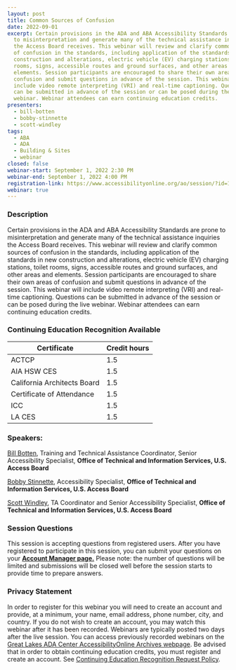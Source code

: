 ```yaml
---
layout: post
title: Common Sources of Confusion
date: 2022-09-01
excerpt: Certain provisions in the ADA and ABA Accessibility Standards are prone
  to misinterpretation and generate many of the technical assistance inquiries
  the Access Board receives. This webinar will review and clarify common sources
  of confusion in the standards, including application of the standards in new
  construction and alterations, electric vehicle (EV) charging stations, toilet
  rooms, signs, accessible routes and ground surfaces, and other areas and
  elements. Session participants are encouraged to share their own areas of
  confusion and submit questions in advance of the session. This webinar will
  include video remote interpreting (VRI) and real-time captioning. Questions
  can be submitted in advance of the session or can be posed during the live
  webinar. Webinar attendees can earn continuing education credits.
presenters:
  - bill-botten
  - bobby-stinnette
  - scott-windley
tags:
  - ABA
  - ADA
  - Building & Sites
  - webinar
closed: false
webinar-start: September 1, 2022 2:30 PM
webinar-end: September 1, 2022 4:00 PM
registration-link: https://www.accessibilityonline.org/ao/session/?id=111017
webinar: true
---
```

### Description

Certain provisions in the ADA and ABA Accessibility Standards are prone to misinterpretation and generate many of the technical assistance inquiries the Access Board receives. This webinar will review and clarify common sources of confusion in the standards, including application of the standards in new construction and alterations, electric vehicle (EV) charging stations, toilet rooms, signs, accessible routes and ground surfaces, and other areas and elements. Session participants are encouraged to share their own areas of confusion and submit questions in advance of the session. This webinar will include video remote interpreting (VRI) and real-time captioning. Questions can be submitted in advance of the session or can be posed during the live webinar. Webinar attendees can earn continuing education credits.

### Continuing Education Recognition Available

| **Certificate**             | **Credit hours** |
| --------------------------- | ---------------- |
| ACTCP                       | 1.5              |
| AIA HSW CES                 | 1.5              |
| California Architects Board | 1.5              |
| Certificate of Attendance   | 1.5              |
| ICC                         | 1.5              |
| LA CES                      | 1.5              |

### Speakers:

[Bill Botten](https://www.accessibilityonline.org/speakers/speaker.aspx?id=10008), Training and Technical Assistance Coordinator, Senior Accessibility Specialist, **Office of Technical and Information Services, U.S. Access Board**

[Bobby Stinnette](https://www.accessibilityonline.org/ao/speakers/10811/?ret=speakers), Accessibility Specialist, **Office of Technical and Information Services, U.S. Access Board**

[Scott Windley](https://www.accessibilityonline.org/speakers/speaker.aspx?id=10778), TA Coordinator and Senior Accessibility Specialist, **Office of Technical and Information Services, U.S. Access Board**

### Session Questions

This session is accepting questions from registered users. After you have registered to participate in this session, you can submit your questions on your **[Account Manager page.](https://www.accessibilityonline.org/ao/accountManager/110952)** Please note: the number of questions will be limited and submissions will be closed well before the session starts to provide time to prepare answers.

### Privacy Statement

In order to register for this webinar you will need to create an account and provide, at a minimum, your name, email address, phone number, city, and country. If you do not wish to create an account, you may watch this webinar after it has been recorded. Webinars are typically posted two days after the live session. You can access previously recorded webinars on the [Great Lakes ADA Center AccessibilityOnline Archives webpage](https://www.accessibilityonline.org/ao/archives/). Be advised that in order to obtain continuing education credits, you must register and create an account. See [Continuing Education Recognition Request Policy](https://www.accessibilityonline.org/continuing-education/CEUDetails.aspx).

